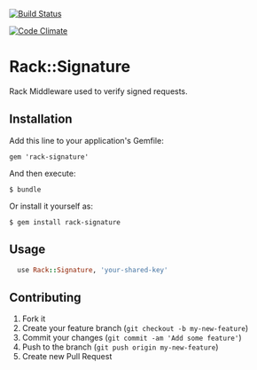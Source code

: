 [![Build Status](https://secure.travis-ci.org/revans/rack-signature.png)](https://travis-ci.org/revans/rack-signature)

[![Code Climate](https://codeclimate.com/badge.png)](https://codeclimate.com/github/revans/rack-signature)

# Rack::Signature

Rack Middleware used to verify signed requests.

## Installation

Add this line to your application's Gemfile:

    gem 'rack-signature'

And then execute:

    $ bundle

Or install it yourself as:

    $ gem install rack-signature

## Usage

```ruby
  use Rack::Signature, 'your-shared-key'
```

## Contributing

1. Fork it
2. Create your feature branch (`git checkout -b my-new-feature`)
3. Commit your changes (`git commit -am 'Add some feature'`)
4. Push to the branch (`git push origin my-new-feature`)
5. Create new Pull Request
